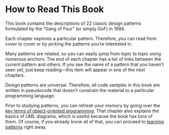 # How to Read This Book

This book contains the descriptions of 22 classic design patterns formulated by the “Gang of Four” (or simply GoF) in 1994.

Each chapter explores a particular pattern. Therefore, you can read from cover to cover or by picking the patterns you’re interested in.

Many patterns are related, so you can easily jump from topic to topic using numerous anchors. The end of each chapter has a list of links between the current pattern and others. If you see the name of a pattern that you haven’t seen yet, just keep reading—this item will appear in one of the next chapters.

Design patterns are universal. Therefore, all code samples in this book are written in pseudocode that doesn’t constrain the material to a particular programming language.

Prior to studying patterns, you can refresh your memory by going over the [key terms of object-oriented programming](../1-Intoduction%20To%20OOP/README.md). That chapter also explains the basics of UML diagrams, which is useful because the book has tons of them. Of course, if you already know all of that, you can proceed to [learning patterns](../2-Introduction%20To%20Design%20Patterns/README.md ) right away.
